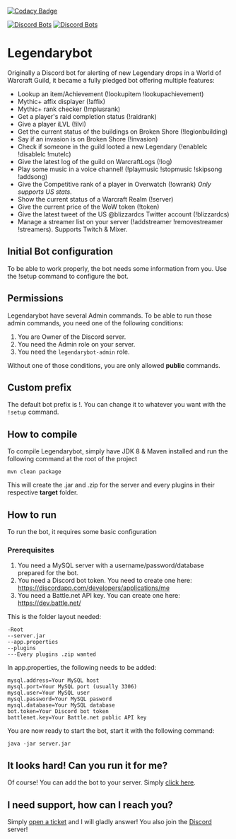 [![Codacy Badge](https://api.codacy.com/project/badge/Grade/e39be91f74de4ea48d35bc95d9508f5e)](https://www.codacy.com/app/greatman/legendarybot?utm_source=github.com&amp;utm_medium=referral&amp;utm_content=greatman/legendarybot&amp;utm_campaign=Badge_Grade)

[![Discord Bots](https://discordbots.org/api/widget/status/267134720700186626.png)](https://discordbots.org/bot/267134720700186626)
[![Discord Bots](https://discordbots.org/api/widget/servers/267134720700186626.png)](https://discordbots.org/bot/267134720700186626)

# Legendarybot

Originally a Discord bot for alerting of new Legendary drops in a World of Warcraft Guild, it became a fully pledged bot offering multiple features:

- Lookup an item/Achievement (!lookupitem !lookupachievement)
- Mythic+ affix displayer (!affix)
- Mythic+ rank checker (!mplusrank)
- Get a player's raid completion status (!raidrank)
- Give a player iLVL (!ilvl)
- Get the current status of the buildings on Broken Shore (!legionbuilding)
- Say if an invasion is on Broken Shore (!invasion)
- Check if someone in the guild looted a new Legendary (!enablelc !disablelc !mutelc)
- Give the latest log of the guild on WarcraftLogs (!log)
- Play some music in a voice channel! (!playmusic !stopmusic !skipsong !addsong)
- Give the Competitive rank of a player in Overwatch (!owrank) *Only supports US stats.*
- Show the current status of a Warcraft Realm (!server)
- Give the current price of the WoW token (!token)
- Give the latest tweet of the US @blizzardcs Twitter account (!blizzardcs)
- Manage a streamer list on your server (!addstreamer !removestreamer !streamers). Supports Twitch & Mixer.

## Initial Bot configuration

To be able to work properly, the bot needs some information from you. Use the !setup command to configure the bot.

## Permissions

Legendarybot have several Admin commands. To be able to run those admin commands, you need one of the following conditions:
1. You are Owner of the Discord server.
2. You need the Admin role on your server.
3. You need the ```legendarybot-admin``` role.

Without one of those conditions, you are only allowed **public** commands.

## Custom prefix
The default bot prefix is !. You can change it to whatever you want with the ```!setup``` command.

## How to compile

To compile Legendarybot, simply have JDK 8 & Maven installed and run the following command at the root of the project
```
mvn clean package
```
This will create the .jar and .zip for the server and every plugins in their respective **target** folder.

## How to run

To run the bot, it requires some basic configuration

### Prerequisites

1. You need a MySQL server with a username/password/database prepared for the bot.
2. You need a Discord bot token. You need to create one here: https://discordapp.com/developers/applications/me
3. You need a Battle.net API key. You can create one here: https://dev.battle.net/

This is the folder layout needed:
```
-Root
--server.jar
--app.properties
--plugins
---Every plugins .zip wanted
```
In app.properties, the following needs to be added:
```
mysql.address=Your MySQL host
mysql.port=Your MySQL port (usually 3306)
mysql.user=Your MySQL user
mysql.password=Your MySQL pasword
mysql.database=Your MySQL database
bot.token=Your Discord bot token
battlenet.key=Your Battle.net public API key
```

You are now ready to start the bot, start it with the following command:
```
java -jar server.jar
```

## It looks hard! Can you run it for me?

Of course! You can add the bot to your server. Simply [click here](https://discordapp.com/oauth2/authorize?client_id=267134720700186626&scope=bot&permissions=19456). 

## I need support, how can I reach you?

Simply [open a ticket](https://github.com/greatman/legendarybot/issues) and I will gladly answer! You also join the [Discord](https://discord.gg/Cr7G28H) server!